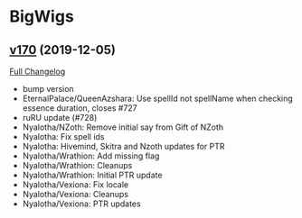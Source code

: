 # BigWigs

## [v170](https://github.com/BigWigsMods/BigWigs/tree/v170) (2019-12-05)
[Full Changelog](https://github.com/BigWigsMods/BigWigs/compare/v169...v170)

- bump version  
- EternalPalace/QueenAzshara: Use spellId not spellName when checking essence duration, closes #727  
- ruRU update (#728)  
- Nyalotha/NZoth: Remove initial say from Gift of NZoth  
- Nyalotha: Fix spell ids  
- Nyalotha: Hivemind, Skitra and Nzoth updates for PTR  
- Nyalotha/Wrathion: Add missing flag  
- Nyalotha/Wrathion: Cleanups  
- Nyalotha/Wrathion: Initial PTR update  
- Nyalotha/Vexiona: Fix locale  
- Nyalotha/Vexiona: Cleanups  
- Nyalotha/Vexiona: PTR updates  
